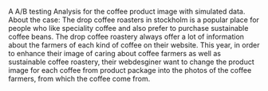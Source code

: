A A/B testing Analysis for the coffee product image with simulated data.
About the case:
The drop coffee roasters in stockholm is a popular place for people who like speciality coffee and also prefer to purchase sustainable coffee beans. The drop coffee roastery always offer a lot of information about the farmers of each kind of coffee on their website. This year, in order to enhance their image of caring about
coffee farmers as well as sustainable coffee roastery, their webdesginer want to change the product image for each coffee from product package into the photos of the coffee farmers, from which the coffee come from. 
